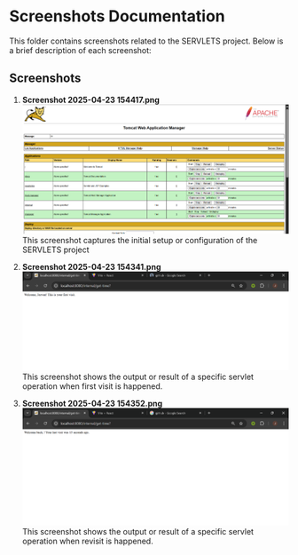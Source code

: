 # Screenshots Documentation

This folder contains screenshots related to the SERVLETS project. Below is a brief description of each screenshot:

## Screenshots

1. **Screenshot 2025-04-23 154417.png**  
   ![Screenshot 2025-04-23 154417](./Screenshot%202025-04-23%20154417.png)  
This screenshot captures the initial setup or configuration of the SERVLETS project

2. **Screenshot 2025-04-23 154341.png**  
   ![Screenshot 2025-04-23 154341](./Screenshot%202025-04-23%20154341.png)  
   This screenshot shows the output or result of a specific servlet operation when first visit is happened.
   

3. **Screenshot 2025-04-23 154352.png**  
   ![Screenshot 2025-04-23 154352](./Screenshot%202025-04-23%20154352.png)  
   This screenshot shows the output or result of a specific servlet operation when revisit is happened.
